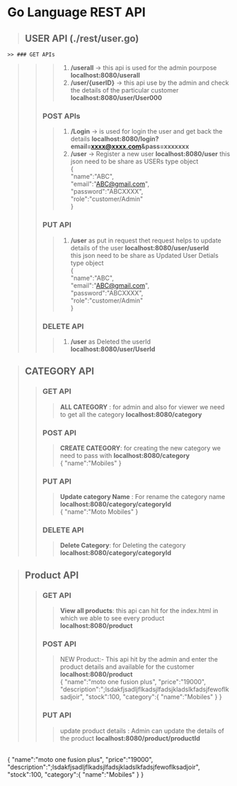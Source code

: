 # Go Language REST API
> ## USER API (./rest/user.go)
    >> ### GET APIs 
>>> 1. __/userall__   ->  this api is used for the admin pourpose
 __localhost:8080/userall__
>>> 2.  __/user/{userID}__ -> this api use by the admin and check the details of the particular customer
__localhost:8080/user/User000__
>> ### POST APIs
>>>1. __/Login__ -> is used for login the user and get back the details 
__localhost:8080/login?email=xxxx@xxxx.com&pass=xxxxxxx__
>>> 2. __/user__ -> Register a new user  __localhost:8080/user__
        this json need to be share as USERs type object <br/>
        {<br/>
               "name":"ABC",<br/>
              "email":"ABC@gmail.com",<br/>
              "password":"ABCXXXX",<br/>
              "role":"customer/Admin"<br/>
        }
>> ### PUT API
>>> 1. __/user__  as put in request thet request helps to update details of the user
__localhost:8080/user/userId__ <br/>
        this json need to be share as Updated User Detials type object<br/>
        {<br/>
               "name":"ABC",<br/>
              "email":"ABC@gmail.com",<br/>
              "password":"ABCXXXX",<br/>
              "role":"customer/Admin"<br/>
        }
>> ### DELETE API 
>>> 1. __/user__ as Deleted the userId  
__localhost:8080/user/UserId__

> ## CATEGORY API
>> ### GET API
>>> __ALL CATEGORY__ : for admin and also for viewer we need to get all the category 
__localhost:8080/category__
>> ### POST API
>>> __CREATE CATEGORY__: for creating the new category we need to pass with __localhost:8080/category__ <br/>
        {
        "name":"Mobiles"
        }
>> ### PUT API
>>> __Update category Name__ : For rename the category name
        __localhost:8080/category/categoryId__
         <br/> {
        "name":"Moto Mobiles"
        }
>>  ### DELETE API
>>> __Delete Category__: for Deleting the category 
__localhost:8080/category/categoryId__

> ## Product API
>> ### GET API
>>> __View all products__: this api can hit for the index.html in which we able to see every product
__localhost:8080/product__
>> ### POST API
>>> NEW Product:- This api hit by the admin and enter the product details and available for the customer
__localhost:8080/product__<br/>
    {
    "name":"moto one fusion plus",
    "price":"19000",
    "description":";lsdakfjsadljflkadsjlfadsjkladslkfadsjfewoflksadjoir",
    "stock":100,
    "category":{
        "name":"Mobiles"
    }
    }
>> ### PUT API
>>> update product details : Admin can update the details of the product
__localhost:8080/product/productId__
<br/>
{
    "name":"moto one fusion plus",
    "price":"19000",
    "description":";lsdakfjsadljflkadsjlfadsjkladslkfadsjfewoflksadjoir",
    "stock":100,
    "category":{
        "name":"Mobiles"
    }
}
